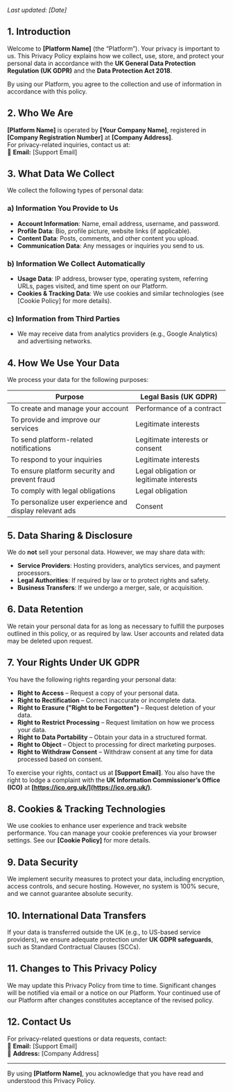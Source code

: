 _Last updated: [Date]_

## 1. Introduction
Welcome to **[Platform Name]** (the “Platform”). Your privacy is important to us. This Privacy Policy explains how we collect, use, store, and protect your personal data in accordance with the **UK General Data Protection Regulation (UK GDPR)** and the **Data Protection Act 2018**.

By using our Platform, you agree to the collection and use of information in accordance with this policy.  

## 2. Who We Are  
**[Platform Name]** is operated by **[Your Company Name]**, registered in **[Company Registration Number]** at **[Company Address]**.  
For privacy-related inquiries, contact us at:  
📧 **Email:** [Support Email]  

## 3. What Data We Collect  

We collect the following types of personal data:  

### a) Information You Provide to Us  
- **Account Information**: Name, email address, username, and password.  
- **Profile Data**: Bio, profile picture, website links (if applicable).  
- **Content Data**: Posts, comments, and other content you upload.  
- **Communication Data**: Any messages or inquiries you send to us.  

### b) Information We Collect Automatically  
- **Usage Data**: IP address, browser type, operating system, referring URLs, pages visited, and time spent on our Platform.  
- **Cookies & Tracking Data**: We use cookies and similar technologies (see [Cookie Policy] for more details).  

### c) Information from Third Parties  
- We may receive data from analytics providers (e.g., Google Analytics) and advertising networks.  

## 4. How We Use Your Data  

We process your data for the following purposes:  

| Purpose | Legal Basis (UK GDPR) |
|---------|----------------------|
| To create and manage your account | Performance of a contract |
| To provide and improve our services | Legitimate interests |
| To send platform-related notifications | Legitimate interests or consent |
| To respond to your inquiries | Legitimate interests |
| To ensure platform security and prevent fraud | Legal obligation or legitimate interests |
| To comply with legal obligations | Legal obligation |
| To personalize user experience and display relevant ads | Consent |

## 5. Data Sharing & Disclosure  

We do **not** sell your personal data. However, we may share data with:  

- **Service Providers**: Hosting providers, analytics services, and payment processors.  
- **Legal Authorities**: If required by law or to protect rights and safety.  
- **Business Transfers**: If we undergo a merger, sale, or acquisition.  

## 6. Data Retention  

We retain your personal data for as long as necessary to fulfill the purposes outlined in this policy, or as required by law. User accounts and related data may be deleted upon request.  

## 7. Your Rights Under UK GDPR  

You have the following rights regarding your personal data:  

- **Right to Access** – Request a copy of your personal data.  
- **Right to Rectification** – Correct inaccurate or incomplete data.  
- **Right to Erasure ("Right to be Forgotten")** – Request deletion of your data.  
- **Right to Restrict Processing** – Request limitation on how we process your data.  
- **Right to Data Portability** – Obtain your data in a structured format.  
- **Right to Object** – Object to processing for direct marketing purposes.  
- **Right to Withdraw Consent** – Withdraw consent at any time for data processed based on consent.  

To exercise your rights, contact us at **[Support Email]**. You also have the right to lodge a complaint with the **UK Information Commissioner’s Office (ICO)** at **[https://ico.org.uk/](https://ico.org.uk/)**.  

## 8. Cookies & Tracking Technologies  

We use cookies to enhance user experience and track website performance. You can manage your cookie preferences via your browser settings. See our **[Cookie Policy]** for more details.  

## 9. Data Security  

We implement security measures to protect your data, including encryption, access controls, and secure hosting. However, no system is 100% secure, and we cannot guarantee absolute security.  

## 10. International Data Transfers  

If your data is transferred outside the UK (e.g., to US-based service providers), we ensure adequate protection under **UK GDPR safeguards**, such as Standard Contractual Clauses (SCCs).  

## 11. Changes to This Privacy Policy  

We may update this Privacy Policy from time to time. Significant changes will be notified via email or a notice on our Platform. Your continued use of our Platform after changes constitutes acceptance of the revised policy.  

## 12. Contact Us  

For privacy-related questions or data requests, contact:  
📧 **Email:** [Support Email]  
📍 **Address:** [Company Address]  

---

By using **[Platform Name]**, you acknowledge that you have read and understood this Privacy Policy.  
